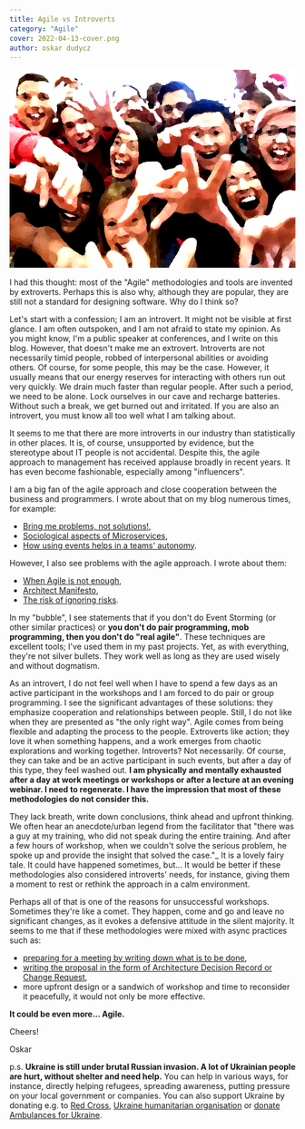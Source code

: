 ```yaml
---
title: Agile vs Introverts
category: "Agile"
cover: 2022-04-13-cover.png
author: oskar dudycz
---
```


![cover](2022-04-13-cover.png)

I had this thought: most of the "Agile" methodologies and tools are invented by extroverts. Perhaps this is also why, although they are popular, they are still not a standard for designing software. Why do I think so?

Let's start with a confession; I am an introvert. It might not be visible at first glance. I am often outspoken, and I am not afraid to state my opinion. As you might know, I'm a public speaker at conferences, and I write on this blog. However, that doesn't make me an extrovert. Introverts are not necessarily timid people, robbed of interpersonal abilities or avoiding others. Of course, for some people, this may be the case. However, it usually means that our energy reserves for interacting with others run out very quickly. We drain much faster than regular people. After such a period, we need to be alone. Lock ourselves in our cave and recharge batteries. Without such a break, we get burned out and irritated. If you are also an introvert, you must know all too well what I am talking about.

It seems to me that there are more introverts in our industry than statistically in other places. It is, of course, unsupported by evidence, but the stereotype about IT people is not accidental. Despite this, the agile approach to management has received applause broadly in recent years. It has even become fashionable, especially among "influencers".

I am a big fan of the agile approach and close cooperation between the business and programmers. I wrote about that on my blog numerous times, for example:
- [Bring me problems, not solutions!](/en/bring_me_problems_not_solutions/),
- [Sociological aspects of Microservices](/en/sociological_aspects_of_microservices/),
- [How using events helps in a teams' autonomy](/en/how_using_events_help_in_teams_autonomy/).

However, I also see problems with the agile approach. I wrote about them:
- [When Agile is not enough](/en/when_agile_is_not_enough/),
- [Architect Manifesto](/en/architect_manifesto/),
- [The risk of ignoring risks](/en/the_risk_of_ignoring_risks/).

In my "bubble", I see statements that if you don't do Event Storming (or other similar practices) or **you don't do pair programming, mob programming, then you don't do "real agile"**. These techniques are excellent tools; I've used them in my past projects. Yet, as with everything, they're not silver bullets. They work well as long as they are used wisely and without dogmatism. 

As an introvert, I do not feel well when I have to spend a few days as an active participant in the workshops and I am forced to do pair or group programming. I see the significant advantages of these solutions: they emphasize cooperation and relationships between people. Still, I do not like when they are presented as "the only right way". Agile comes from being flexible and adapting the process to the people. Extroverts like action; they love it when something happens, and a work emerges from chaotic explorations and working together. Introverts? Not necessarily. Of course, they can take and be an active participant in such events, but after a day of this type, they feel washed out. **I am physically and mentally exhausted after a day at work meetings or workshops or after a lecture at an evening webinar. I need to regenerate. I have the impression that most of these methodologies do not consider this.**

They lack breath, write down conclusions, think ahead and upfront thinking. We often hear an anecdote/urban legend from the facilitator that "there was a guy at my training, who did not speak during the entire training. And after a few hours of workshop, when we couldn't solve the serious problem, he spoke up and provide the insight that solved the case."_ It is a lovely fairy tale. It could have happened sometimes, but...
It would be better if these methodologies also considered introverts' needs, for instance, giving them a moment to rest or rethink the approach in a calm environment.

Perhaps all of that is one of the reasons for unsuccessful workshops. Sometimes they're like a comet. They happen, come and go and leave no significant changes, as it evokes a defensive attitude in the silent majority. It seems to me that if these methodologies were mixed with async practices such as:
- [preparing for a meeting by writing down what is to be done](/en/fifteen_tips_on_how_to_run_meetings_effectively/), 
- [writing the proposal in the form of Architecture Decision Record or Change Request](/en/how_to_successfully_do_documentation_without_maintenance_burden/), 
- more upfront design 
or a sandwich of workshop and time to reconsider it peacefully, it would not only be more effective.

**It could be even more... Agile.**

Cheers!

Oskar

p.s. **Ukraine is still under brutal Russian invasion. A lot of Ukrainian people are hurt, without shelter and need help.** You can help in various ways, for instance, directly helping refugees, spreading awareness, putting pressure on your local government or companies. You can also support Ukraine by donating e.g. to [Red Cross](https://www.icrc.org/en/donate/ukraine), [Ukraine humanitarian organisation](https://savelife.in.ua/en/donate/) or [donate Ambulances for Ukraine](https://www.gofundme.com/f/help-to-save-the-lives-of-civilians-in-a-war-zone).
